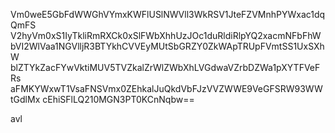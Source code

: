 Vm0weE5GbFdWWGhVYmxKWFlUSlNWVll3WkRSV1JteFZVMnhPYWxac1dqQmFS
V2hyVm0xS1IyTkliRmRXCk0xSlFWbXhhUzJOc1duRldiRlpYQ2xacmNFbFhW
bVI2WlVaa1NGVlljR3BTYkhCVVEyMUtSbGRZY0ZkWApTRUpFVmtSS1UxSXhW
blZTYkZacFYwVktiMUV5TVZkalZrWlZWbXhLVGdwaVZrbDZWa1pXYTFVeFRs
aFMKYWxwT1VsaFNSVmx0ZEhkalJuQkdVbFJzVVZWWE9VeGFSRW93WWtGdlMx
cEhiSFlLQ210MGN3PT0KCnNqbw==

avl